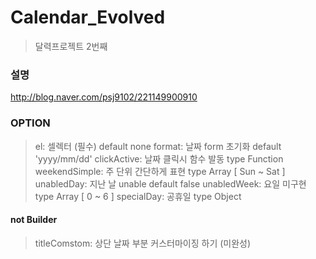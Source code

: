 # Calendar_Evolved

> 달력프로젝트 2번째 

### 설명

<http://blog.naver.com/psj9102/221149900910>


### OPTION

> el: 셀렉터 (필수)                      default none
> format: 날짜 form 초기화               default 'yyyy/mm/dd'
> clickActive: 날짜 클릭시 함수 발동      type Function
> weekendSimple: 주 단위 간단하게 표현    type Array [ Sun ~ Sat ]
> unabledDay: 지난 날 unable             default false
> unabledWeek: 요일 미구현               type Array [ 0 ~ 6 ]
> specialDay: 공휴일                     type Object 


#### not Builder

> titleComstom: 상단 날짜 부분 커스터마이징 하기 (미완성)